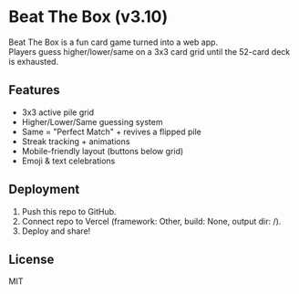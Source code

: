 # Beat The Box (v3.10)

Beat The Box is a fun card game turned into a web app.  
Players guess higher/lower/same on a 3x3 card grid until the 52-card deck is exhausted.  

## Features
- 3x3 active pile grid
- Higher/Lower/Same guessing system
- Same = "Perfect Match" + revives a flipped pile
- Streak tracking + animations
- Mobile-friendly layout (buttons below grid)
- Emoji & text celebrations

## Deployment
1. Push this repo to GitHub.
2. Connect repo to Vercel (framework: Other, build: None, output dir: /).
3. Deploy and share!

## License
MIT
